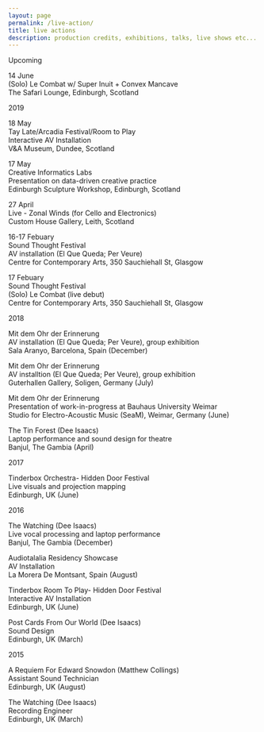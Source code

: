 ```yaml
---
layout: page
permalink: /live-action/
title: live actions
description: production credits, exhibitions, talks, live shows etc...
---
```


Upcoming

14 June<br/>
(Solo) Le Combat w/ Super Inuit + Convex Mancave<br/>
The Safari Lounge, Edinburgh, Scotland<br/>


2019

18 May<br/>
Tay Late/Arcadia Festival/Room to Play<br/>
Interactive AV Installation<br/>
V&A Museum, Dundee, Scotland<br/>

17 May<br/>
Creative Informatics Labs<br/>
Presentation on data-driven creative practice<br/>
Edinburgh Sculpture Workshop, Edinburgh, Scotland<br/>

27 April<br/>
Live - Zonal Winds (for Cello and Electronics)<br/>
Custom House Gallery, Leith, Scotland<br/>

16-17 Febuary<br/>
Sound Thought Festival<br/>
AV installation (El Que Queda; Per Veure)<br/>
Centre for Contemporary Arts, 350 Sauchiehall St, Glasgow

17 Febuary<br/>
Sound Thought Festival<br/>
(Solo) Le Combat (live debut)<br/>
Centre for Contemporary Arts, 350 Sauchiehall St, Glasgow


2018

Mit dem Ohr der Erinnerung<br/>
AV installation (El Que Queda; Per Veure), group exhibition<br/>
Sala Aranyo, Barcelona, Spain (December)

Mit dem Ohr der Erinnerung<br/>
AV installtion (El Que Queda; Per Veure), group exhibition<br/>
Guterhallen Gallery, Soligen, Germany (July)

Mit dem Ohr der Erinnerung<br/>
Presentation of work-in-progress at Bauhaus University Weimar<br/>
Studio for Electro-Acoustic Music (SeaM), Weimar, Germany (June)

The Tin Forest (Dee Isaacs)<br/>
Laptop performance and sound design for theatre<br/>
Banjul, The Gambia (April)

2017

Tinderbox Orchestra- Hidden Door Festival<br/>
Live visuals and projection mapping<br/>
Edinburgh, UK (June)

2016

The Watching (Dee Isaacs)<br/>
Live vocal processing and laptop performance<br/>
Banjul, The Gambia (December) 

Audiotalalia Residency Showcase<br/>
AV Installation<br/>
La Morera De Montsant, Spain (August)

Tinderbox Room To Play- Hidden Door Festival<br/>
Interactive AV Installation<br/>
Edinburgh, UK (June)

Post Cards From Our World (Dee Isaacs)<br/> 
Sound Design<br/> 
Edinburgh, UK (March)

2015

A Requiem For Edward Snowdon (Matthew Collings)<br/>
Assistant Sound Technician<br/> 
Edinburgh, UK (August)

The Watching (Dee Isaacs)<br/>
Recording Engineer<br/>
Edinburgh, UK (March)
